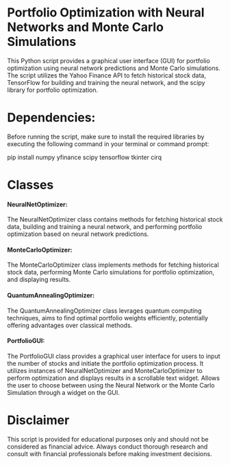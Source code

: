 # Portfolio Optimization with Neural Networks and Monte Carlo Simulations
This Python script provides a graphical user interface (GUI) for portfolio optimization using neural network predictions and Monte Carlo simulations. The script utilizes the Yahoo Finance API to fetch historical stock data, TensorFlow for building and training the neural network, and the scipy library for portfolio optimization.

# Dependencies:
Before running the script, make sure to install the required libraries by executing the following command in your terminal or command prompt:

pip install numpy yfinance scipy tensorflow tkinter cirq

# Classes
#### NeuralNetOptimizer:
The NeuralNetOptimizer class contains methods for fetching historical stock data, building and training a neural network, and performing portfolio optimization based on neural network predictions.

#### MonteCarloOptimizer:
The MonteCarloOptimizer class implements methods for fetching historical stock data, performing Monte Carlo simulations for portfolio optimization, and displaying results.

#### QuantumAnnealingOptimizer:
The QuantumAnnealingOptimizer class levrages quantum computing techniques, aims to find optimal portfolio weights efficiently, potentially offering advantages over classical methods. 

#### PortfolioGUI:
The PortfolioGUI class provides a graphical user interface for users to input the number of stocks and initiate the portfolio optimization process. It utilizes instances of NeuralNetOptimizer and MonteCarloOptimizer to perform optimization and displays results in a scrollable text widget. Allows the user to choose between using the Neural Network or the Monte Carlo Simulation through a widget on the GUI. 

# Disclaimer
This script is provided for educational purposes only and should not be considered as financial advice. Always conduct thorough research and consult with financial professionals before making investment decisions.